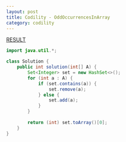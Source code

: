 ```yaml
---
layout: post
title: Codility - OddOccurrencesInArray
category: codility
---
```


[RESULT](https://app.codility.com/demo/results/training4F8KB5-R7G)  

```java
import java.util.*;

class Solution {
    public int solution(int[] A) {
        Set<Integer> set = new HashSet<>();
        for (int a : A) {
            if (set.contains(a)) {
                set.remove(a);
            } else {
                set.add(a);
            }
        }
        
        return (int) set.toArray()[0];
    }
}
```
